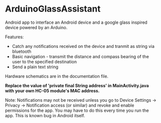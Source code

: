 # ArduinoGlassAssistant
Android app to interface an Android device and a google glass inspired device powered by an Arduino.

Features:
* Catch any notifications received on the device and tranmit as string via bluetooth
* Basic navigation - transmit the distance and compass bearing of the user to the specified destination
* Send a plain text string

Hardware schematics are in the documentation file.

**Replace the value of 'private final String address' in MainActivity.java with your own HC-05 module's MAC address.**

Note: Notifications may not be received unless you go to Device Settings -> Privacy -> Notification access (or similar) and revoke and enable permissions for the app. You may have to do this every time you run the app. This is known bug in Android itself.
